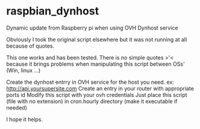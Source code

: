 # raspbian_dynhost
Dynamic update from Raspberry pi when using OVH Dynhost service

Obviously I took the original script elsewhere but it was not running at all because of quotes.

This one works and has been tested.
There is no simple quotes >'< because it brings problems when manipulating this script between OSs' (Win, linux ...)

Create the dynhost entrry in OVH service for the host you need.
ex: http://api.yoursupersite.com
Create an entry in your router with appropriate ports id
Modify this script with your ovh credentials 
Just place this script (file with no extension) in cron.hourly directory (make it executable if needed)

I hope it helps.
